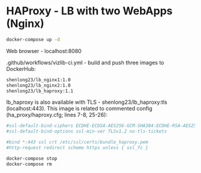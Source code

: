 # HAProxy - LB with two WebApps (Nginx)

```bash
docker-compose up -d
```

Web browser - localhost:8080

.github/workflows/vizlib-ci.yml - build and push three images to DockerHub:
```bash
shenlong23/lb_nginx1:1.0
shenlong23/lb_nginx2:1.0
shenlong23/lb_haproxy:1.1
```

lb_haproxy is also available with TLS - shenlong23/lb_haproxy:tls (localhost:443).
This image is related to commented config (ha_proxy/haproxy.cfg; lines 7-8, 25-26):
```bash
#ssl-default-bind-ciphers ECDHE-ECDSA-AES256-GCM-SHA384:ECDHE-RSA-AES256-GCM-SHA384:ECDHE-ECDSA-CHACHA20-POLY1305:ECDHE-RSA-CHACHA20-POLY1305:ECDHE-ECDSA-AES128-GCM-SHA256:ECDHE-RSA-AES128-GCM-SHA256:ECDHE-ECDSA-AES256-SHA384:ECDHE-RSA-AES256-SHA384:ECDHE-ECDSA-AES128-SHA256:ECDHE-RSA-AES128-SHA256
#ssl-default-bind-options ssl-min-ver TLSv1.2 no-tls-tickets

#bind *:443 ssl crt /etc/ssl/certs/bundle_haproxy.pem
#http-request redirect scheme https unless { ssl_fc }
```

```bash
docker-compose stop
docker-compose rm
```